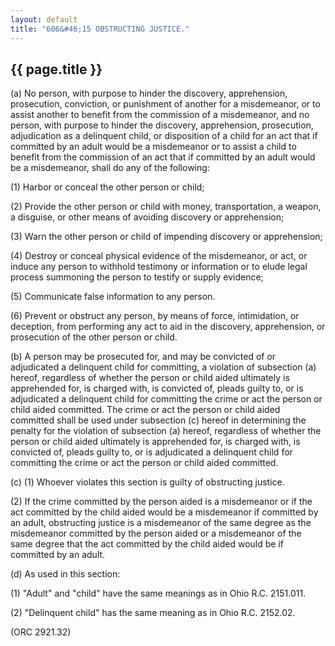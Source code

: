 ```yaml
---
layout: default
title: "606&#46;15 OBSTRUCTING JUSTICE."
---
```


{{ page.title }}
----------------

(a) No person, with purpose to hinder the discovery, apprehension, prosecution, conviction, or punishment of another for a misdemeanor, or to assist another to benefit from the commission of a misdemeanor, and no person, with purpose to hinder the discovery, apprehension, prosecution, adjudication as a delinquent child, or disposition of a child for an act that if committed by an adult would be a misdemeanor or to assist a child to benefit from the commission of an act that if committed by an adult would be a misdemeanor, shall do any of the following:

(1) Harbor or conceal the other person or child;

(2) Provide the other person or child with money, transportation, a weapon, a disguise, or other means of avoiding discovery or apprehension;

(3) Warn the other person or child of impending discovery or apprehension;

(4) Destroy or conceal physical evidence of the misdemeanor, or act, or induce any person to withhold testimony or information or to elude legal process summoning the person to testify or supply evidence;

(5) Communicate false information to any person.

(6) Prevent or obstruct any person, by means of force, intimidation, or deception, from performing any act to aid in the discovery, apprehension, or prosecution of the other person or child.

(b) A person may be prosecuted for, and may be convicted of or adjudicated a delinquent child for committing, a violation of subsection (a) hereof, regardless of whether the person or child aided ultimately is apprehended for, is charged with, is convicted of, pleads guilty to, or is adjudicated a delinquent child for committing the crime or act the person or child aided committed. The crime or act the person or child aided committed shall be used under subsection (c) hereof in determining the penalty for the violation of subsection (a) hereof, regardless of whether the person or child aided ultimately is apprehended for, is charged with, is convicted of, pleads guilty to, or is adjudicated a delinquent child for committing the crime or act the person or child aided committed.

(c) (1) Whoever violates this section is guilty of obstructing justice.

(2) If the crime committed by the person aided is a misdemeanor or if the act committed by the child aided would be a misdemeanor if committed by an adult, obstructing justice is a misdemeanor of the same degree as the misdemeanor committed by the person aided or a misdemeanor of the same degree that the act committed by the child aided would be if committed by an adult.

(d) As used in this section:

(1) "Adult" and "child" have the same meanings as in Ohio R.C. 2151.011.

(2) "Delinquent child" has the same meaning as in Ohio R.C. 2152.02.

  (ORC 2921.32)